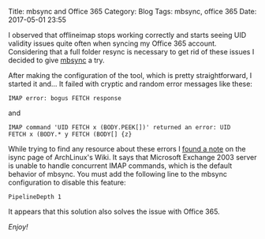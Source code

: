 Title: mbsync and Office 365
Category: Blog
Tags: mbsync, office 365
Date: 2017-05-01 23:55

I observed that offlineimap stops working correctly and starts seeing UID
validity issues quite often when syncing my Office 365 account. Considering that
a full folder resync is necessary to get rid of these issues I decided to give
[mbsync](http://isync.sourceforge.net/) a try.

After making the configuration of the tool, which is pretty straightforward, I
started it and… It failed with cryptic and random error messages like these:

```
IMAP error: bogus FETCH response
```

and

```
IMAP command 'UID FETCH x (BODY.PEEK[])' returned an error: UID
FETCH x (BODY.* y FETCH (BODY[] {z}
```

While trying to find any resource about these errors I [found a note](https://wiki.archlinux.org/index.php/Isync#Exchange_2003) on the
isync page of ArchLinux's Wiki. It says that Microsoft Exchange 2003 server is
unable to handle concurrent IMAP commands, which is the default behavior of
mbsync. You must add the following line to the mbsync configuration to disable
this feature:

```
PipelineDepth 1
```

It appears that this solution also solves the issue with Office 365.

_Enjoy!_
